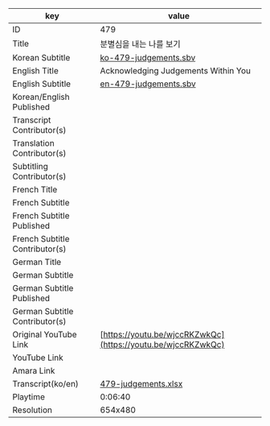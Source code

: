 |  key  |  value  |
|-------|---------|
| ID            | 479 |
| Title         | 분별심을 내는 나를 보기 |
| Korean Subtitle | [ko-479-judgements.sbv](https://github.com/jungtosociety/dharma-qna/raw/master/sub/479/ko-479-judgements.sbv) |
| English Title | Acknowledging Judgements Within You |
| English Subtitle | [en-479-judgements.sbv](https://github.com/jungtosociety/dharma-qna/raw/master/sub/479/en-479-judgements.sbv) |
| Korean/English Published     |  |
| Transcript Contributor(s)   |  |
| Translation Contributor(s)   |  |
| Subtitling Contributor(s)   |  |
| French Title |  |
| French Subtitle |  |
| French Subtitle Published |  |
| French Subtitle Contributor(s) |  |
| German Title |  |
| German Subtitle |  |
| German Subtitle Published |  |
| German Subtitle Contributor(s) |  |
| Original YouTube Link  | [https://youtu.be/wjccRKZwkQc](https://youtu.be/wjccRKZwkQc) |
| YouTube Link  |  |
| Amara Link    |  |
| Transcript(ko/en) | [479-judgements.xlsx](https://github.com/jungtosociety/dharma-qna/raw/master/sub/479/479-judgements.xlsx) |
| Playtime | 0:06:40 |
| Resolution | 654x480|
